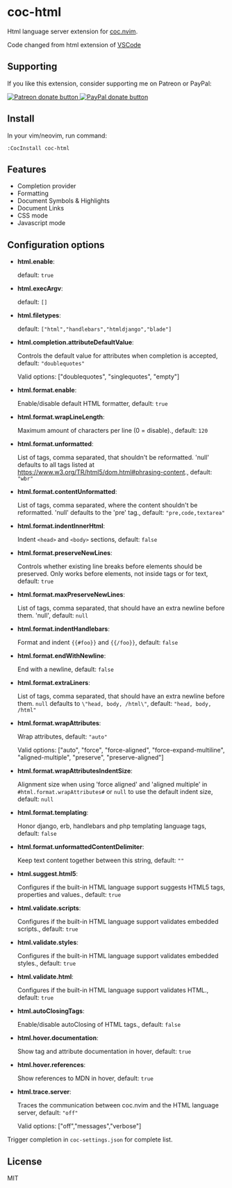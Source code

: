 # coc-html

Html language server extension for [coc.nvim](https://github.com/neoclide/coc.nvim).

Code changed from html extension of [VSCode](https://github.com/Microsoft/vscode/tree/master/extensions/html-language-features)

## Supporting

If you like this extension, consider supporting me on Patreon or PayPal:

<a href="https://www.patreon.com/chemzqm"><img src="https://c5.patreon.com/external/logo/become_a_patron_button.png" alt="Patreon donate button" /> </a>
<a href="https://www.paypal.com/paypalme/chezqm"><img src="https://werwolv.net/assets/paypal_banner.png" alt="PayPal donate button" /> </a>

## Install

In your vim/neovim, run command:

```
:CocInstall coc-html
```

## Features

- Completion provider
- Formatting
- Document Symbols & Highlights
- Document Links
- CSS mode
- Javascript mode

## Configuration options

- **html.enable**:

  default: `true`

- **html.execArgv**:

  default: `[]`

- **html.filetypes**:

  default: `["html","handlebars","htmldjango","blade"]`

- **html.completion.attributeDefaultValue**:

  Controls the default value for attributes when completion is accepted, default: `"doublequotes"`

  Valid options: ["doublequotes", "singlequotes", "empty"]

- **html.format.enable**:

  Enable/disable default HTML formatter,  default: `true`

- **html.format.wrapLineLength**:

  Maximum amount of characters per line (0 = disable).,  default: `120`

- **html.format.unformatted**:

  List of tags, comma separated, that shouldn't be reformatted. 'null' defaults to all tags listed at https://www.w3.org/TR/html5/dom.html#phrasing-content.,  default: `"wbr"`

- **html.format.contentUnformatted**:

  List of tags, comma separated, where the content shouldn't be reformatted. 'null' defaults to the 'pre' tag.,  default: `"pre,code,textarea"`

- **html.format.indentInnerHtml**:

  Indent `<head>` and `<body>` sections, default: `false`

- **html.format.preserveNewLines**:

  Controls whether existing line breaks before elements should be preserved. Only works before elements, not inside tags or for text, default: `true`

- **html.format.maxPreserveNewLines**:

  List of tags, comma separated, that should have an extra newline before them. 'null',  default: `null`

- **html.format.indentHandlebars**:

  Format and indent `{{#foo}}` and `{{/foo}}`, default: `false`

- **html.format.endWithNewline**:

  End with a newline, default: `false`

- **html.format.extraLiners**:

  List of tags, comma separated, that should have an extra newline before them. `null` defaults to `\"head, body, /html\"`, default: `"head, body, /html"`

- **html.format.wrapAttributes**:

  Wrap attributes, default: `"auto"`

  Valid options: ["auto", "force", "force-aligned", "force-expand-multiline", "aligned-multiple", "preserve", "preserve-aligned"]

- **html.format.wrapAttributesIndentSize**:

  Alignment size when using 'force aligned' and 'aligned multiple' in `#html.format.wrapAttributes#` or `null` to use the default indent size, default: `null`

- **html.format.templating**:

  Honor django, erb, handlebars and php templating language tags, default: `false`

- **html.format.unformattedContentDelimiter**:

  Keep text content together between this string, default: `""`

- **html.suggest.html5**:

  Configures if the built-in HTML language support suggests HTML5 tags, properties and values.,  default: `true`

- **html.validate.scripts**:

  Configures if the built-in HTML language support validates embedded scripts.,  default: `true`

- **html.validate.styles**:

  Configures if the built-in HTML language support validates embedded styles.,  default: `true`

- **html.validate.html**:

  Configures if the built-in HTML language support validates HTML.,  default: `true`

- **html.autoClosingTags**:

  Enable/disable autoClosing of HTML tags.,  default: `false`

- **html.hover.documentation**:

  Show tag and attribute documentation in hover, default: `true`

- **html.hover.references**:

  Show references to MDN in hover, default: `true`

- **html.trace.server**:

  Traces the communication between coc.nvim and the HTML language server, default: `"off"`

  Valid options: ["off","messages","verbose"]

Trigger completion in `coc-settings.json` for complete list.

## License

MIT
